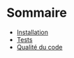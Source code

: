 # Sommaire

* [Installation](installation.md)
* [Tests](tests.md)
* [Qualité du code](code_quality.md)